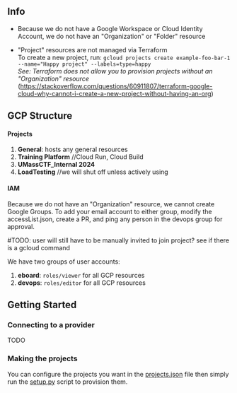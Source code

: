 ## Info 
- Because we do not have a Google Workspace or Cloud Identity Account, we do not have an "Organization" or "Folder" resource 

- "Project" resources are not managed via Terraform \
To create a new project, run: 
`gcloud projects create example-foo-bar-1 --name="Happy project" --labels=type=happy` \
*See: Terraform does not allow you to provision projects without an "Organization" resource* (https://stackoverflow.com/questions/60911807/terraform-google-cloud-why-cannot-i-create-a-new-project-without-having-an-org)


## GCP Structure 

#### Projects 
1) **General**: hosts any general resources 
2) **Training Platform** //Cloud Run, Cloud Build 
3) **UMassCTF_Internal 2024** 
4) **LoadTesting** //we will shut off unless actively using 


#### IAM 
Because we do not have an "Organization" resource, we cannot create Google Groups. 
To add your email account to either group, modify the accessList.json, create a PR, and ping any person in the devops group for approval. 

#TODO: user will still have to be manually invited to join project? see if there is a gcloud command

We have two groups of user accounts: 
1) **eboard**: `roles/viewer` for all GCP resources
2) **devops**: `roles/editor` for all GCP resources  

## Getting Started
### Connecting to a provider
TODO

### Making the projects
You can configure the projects you want in the [projects.json](./data/projects.json) file then simply run the [setup.py](./setup.py) script to provision them.